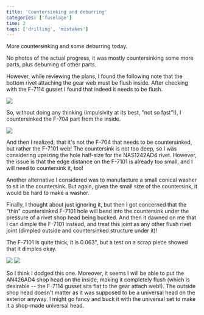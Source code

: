 ```yaml
---
title: 'Countersinking and deburring'
categories: ['fuselage']
time: 2
tags: ['drilling', 'mistakes']
---
```


More countersinking and some deburring today.

<!-- more -->

No photos of the actual progress, it was mostly countersinking some more parts, plus deburring of other parts.

However, while reviewing the plans, I found the following note that the bottom rivet attaching the gear web must be flush inside. After checking with the F-7114 gusset I found that indeed it needs to be flush.

![](0-flush-inside.jpeg)

So, without doing any thinking (impulsivity at its best, "not so fast"!), I countersinked the F-704 part from the inside.

![](1-countersinked-f-704.jpeg)

And then I realized, that it's not the F-704 that needs to be countersinked, but rather the F-7101 web! The countersink is not too deep, so I was considering upsizing the hole half-size for the NAS1242AD4 rivet. However, the issue is that the edge distance on the F-7101 is already too small, and I will need to countersink it, too!

Another alternative I considered was to manufacture a small conical washer to sit in the countersink. But again, given the small size of the countersink, it would be hard to make a washer.

Finally, I thought about just ignoring it, but then I got concerned that the "thin" countersinked F-7101 hole will bend into the countersink under the pressure of a rivet shop head being bucked. And then it dawned on me that I can dimple the F-7101 instead, and treat this joint as any other flush rivet joint (dimpled outside and countersinked structure under it)!

The F-7101 is quite thick, it is 0.063", but a test on a scrap piece showed that it dimples okay.

![](2-the-dimple-on-the-f-7101.jpeg)
![](3-the-dimple-other-side.jpeg)

So I think I dodged this one. Moreover, it seems I will be able to put the AN426AD4 shop head on the inside, making it completely flush (which is desirable -- the F-7114 gusset sits flat to the gear attach web!). The outside shop head doesn't matter as it was supposed to be a universal head on the exterior anyway. I might go fancy and buck it with the universal set to make it a shop-made universal head.

